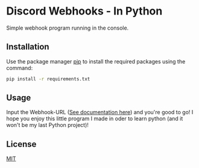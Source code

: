 # Discord Webhooks - In Python

Simple webhook program running in the console.

## Installation

Use the package manager [pip](https://pip.pypa.io/en/stable/) to install the required packages using the command:

```bash
pip install -r requirements.txt
```

## Usage
Input the Webhook-URL ([See documentation here](https://discord.com/developers/docs/resources/webhook)) and you're good to go! I hope you enjoy this little program I made in oder to learn python (and it won't be my last Python project)!


## License
[MIT](https://choosealicense.com/licenses/mit/)
